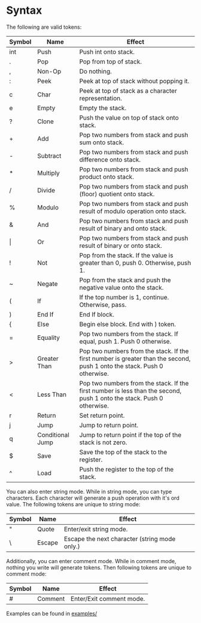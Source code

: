 # Syntax

The following are valid tokens:

| Symbol | Name | Effect |
| ------ | ---- |------ |
| int | Push | Push int onto stack. |
| . | Pop | Pop from top of stack. |
| , | Non-Op | Do nothing. |
| : | Peek | Peek at top of stack without popping it. |
| c | Char | Peek at top of stack as a character representation. |
| e | Empty | Empty the stack.
| ? | Clone | Push the value on top of stack onto stack. |
| + | Add | Pop two numbers from stack and push sum onto stack. |
| - | Subtract | Pop two numbers from stack and push difference onto stack. |
| * | Multiply | Pop two numbers from stack and push product onto stack. |
| / | Divide | Pop two numbers from stack and push (floor) quotient onto stack. |
| % | Modulo | Pop two numbers from stack and push result of modulo operation onto stack. |
| & | And | Pop two numbers from stack and push result of binary and onto stack. |
| \| | Or | Pop two numbers from stack and push result of binary or onto stack. |
| ! | Not | Pop from the stack. If the value is greater than 0, push 0. Otherwise, push 1. |
| ~ | Negate | Pop from the stack and push the negative value onto the stack. |
| \( | If | If the top number is 1, continue. Otherwise, pass. |
| \) | End If | End If block. |
| \{ | Else | Begin else block. End with \) token. |
| = | Equality | Pop two numbers from the stack. If equal, push 1. Push 0 otherwise. |
| > | Greater Than | Pop two numbers from the stack. If the first number is greater than the second, push 1 onto the stack. Push 0 otherwise. |
| < | Less Than | Pop two numbers from the stack. If the first number is less than the second, push 1 onto the stack. Push 0 otherwise. |
| r | Return | Set return point. |
| j | Jump | Jump to return point. |
| q | Conditional Jump | Jump to return point if the top of the stack is not zero. |
| $ | Save | Save the top of the stack to the register.
| ^ | Load | Push the register to the top of the stack.

You can also enter string mode. While in string mode, you can type characters. Each character will generate a push operation with it's ord value. 
The following tokens are unique to string mode:

| Symbol | Name | Effect |
| ------ | ---- | ------ |
| "      | Quote | Enter/exit string mode. |
| \\     | Escape | Escape the next character (string mode only.) |

Additionally, you can enter comment mode. While in comment mode, nothing you write will generate tokens. Then following tokens are unique to comment mode:

| Symbol | Name | Effect |
| ------ | ---- | ------ |
| #      | Comment | Enter/Exit comment mode. |

Examples can be found in [examples/](examples/)